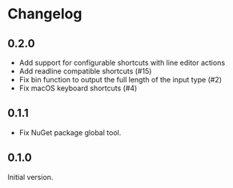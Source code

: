 # Changelog

## 0.2.0

- Add support for configurable shortcuts with line editor actions
- Add readline compatible shortcuts (#15)
- Fix bin function to output the full length of the input type (#2)
- Fix macOS keyboard shortcuts (#4)

## 0.1.1

- Fix NuGet package global tool.

## 0.1.0

Initial version.